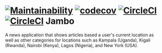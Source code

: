 [![Maintainability](https://api.codeclimate.com/v1/badges/711c48ecd54746ec86d9/maintainability)](https://codeclimate.com/github/wasswa-derick/Jambo/maintainability)
[![codecov](https://codecov.io/gh/wasswa-derick/Jambo/branch/ft-ui-and-unit-tests-164173065/graph/badge.svg)](https://codecov.io/gh/wasswa-derick/Jambo)
[![CircleCI](https://circleci.com/gh/wasswa-derick/Jambo.svg?style=svg)](https://circleci.com/gh/wasswa-derick/Jambo)
[![CircleCI](https://circleci.com/gh/wasswa-derick/Jambo/tree/ft-ui-and-unit-tests-164173065.svg?style=svg)](https://circleci.com/gh/wasswa-derick/Jambo/tree/ft-ui-and-unit-tests-164173065)
Jambo
=====

A news application that shows articles based a user's current location as well as other categories for locations such as Kampala (Uganda), Kigali (Rwanda), Nairobi (Kenya), Lagos (Nigeria), and New York (USA).


